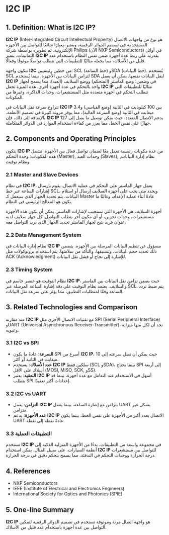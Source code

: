 # I2C IP

## 1. Definition: What is **I2C IP**?
**I2C IP** (Inter-Integrated Circuit Intellectual Property) هو نوع من واجهات الاتصال المستخدمة في تصميم الدوائر الرقمية، ويعتبر معيارًا شائعًا للتواصل بين الأجهزة الإلكترونية. تم تطويره بواسطة شركة Philips (الآن NXP Semiconductors) في أوائل الثمانينات. يتميز **I2C IP** بقدرته على ربط عدة أجهزة ضمن نفس النظام باستخدام عدد قليل من الأسلاك، مما يجعله مثاليًا للتطبيقات التي تتطلب تواصلًا موثوقًا وفعالًا.

تتكون واجهة **I2C** من خطين رئيسيين: SCL (خط الساعة) وSDA (خط البيانات). يُستخدم SCL لتزامن البيانات بين الأجهزة، بينما يُستخدم SDA لنقل البيانات نفسها. يمكن أن يعمل **I2C IP** في وضعين: وضع الماستر (المتحكم) ووضع السلايف (العبد)، مما يسمح لجهاز واحد بالتحكم في عدة أجهزة أخرى. هذه الميزة تجعل **I2C IP** مثاليًا للتطبيقات التي تتطلب التحكم في أجهزة متعددة مثل المستشعرات، وحدات الذاكرة، وغيرها من المكونات.

تتراوح سرعة نقل البيانات في **I2C IP** بين 100 كيلوبايت في الثانية (وضع القياسي) و3.4 ميغابت في الثانية (وضع السرعة العالية)، مما يوفر مرونة كبيرة في تصميم الأنظمة. بالإضافة إلى ذلك، فإن **I2C IP** يدعم الاتصال المتعدد، حيث يمكن توصيل ما يصل إلى 127 جهازًا على نفس الخط، مما يعزز من كفاءة استخدام الموارد في الدوائر المتكاملة.

## 2. Components and Operating Principles
يتكون **I2C IP** من عدة مكونات رئيسية تعمل معًا لضمان تواصل فعال بين الأجهزة. تشمل هذه المكونات: وحدة التحكم (Master), وحدات العبد (Slaves), نظام إدارة البيانات, ونظام توقيت.

### 2.1 Master and Slave Devices
في نظام **I2C IP**، يعمل جهاز الماستر على التحكم في عملية الاتصال. يقوم بإرسال إشارات الساعة عبر خط SCL، ويحدد متى يجب على أجهزة السلايف إرسال أو استلام البيانات. يتم تحديد الجهاز الذي سيعمل كـ Master عادةً أثناء عملية الإعداد، وغالبًا ما يكون هو المعالج الرئيسي في النظام.

أجهزة السلايف هي الأجهزة التي تستجيب لإشارات الماستر. يمكن أن تكون هذه الأجهزة مستشعرات، وحدات تخزين، أو أي مكون آخر يتطلب التواصل. كل جهاز سلايف لديه عنوان فريد يتيح لجهاز الماستر تحديد الجهاز الذي يريد التواصل معه.

### 2.2 Data Management System
نظام إدارة البيانات في **I2C IP** مسؤول عن تنظيم البيانات المرسلة بين الأجهزة. يتضمن ذلك تحديد حجم البيانات، وتنسيقها، والتأكد من سلامتها. يتم استخدام بروتوكولات مثل ACK (Acknowledgment) للإشارة إلى نجاح أو فشل نقل البيانات.

### 2.3 Timing System
نظام التوقيت هو عنصر حاسم في **I2C IP**، حيث يضمن تزامن نقل البيانات بين الماستر والسلايف. يعتمد نظام التوقيت على دقة إشارة الساعة المرسلة عبر SCL. يتم ضبط تردد الساعة وفقًا لمتطلبات التطبيق، مما يؤثر على سرعة نقل البيانات.

## 3. Related Technologies and Comparison
عند مقارنة **I2C IP** مع تقنيات الاتصال الأخرى مثل SPI (Serial Peripheral Interface) وUART (Universal Asynchronous Receiver-Transmitter)، نجد أن لكل منها ميزاته وعيوبه.

### 3.1 I2C vs SPI
- **السرعة**: عادةً ما يكون SPI أسرع من **I2C IP**، حيث يمكن أن تصل سرعته إلى 10 ميغابت في الثانية أو أكثر.
- **عدد الأسلاك**: يستخدم **I2C IP** سلكين فقط (SCL وSDA)، بينما يحتاج SPI إلى أربعة أسلاك على الأقل (MOSI, MISO, SCK, وSS).
- **التعقيد**: يعتبر **I2C IP** أسهل في الاستخدام عند التعامل مع عدة أجهزة، بينما قد يتطلب SPI إعدادات أكثر تعقيدًا.

### 3.2 I2C vs UART
- **التزامن**: يعمل **I2C IP** بتزامن مع إشارة الساعة، بينما يعمل UART بشكل غير متزامن.
- **عدد الأجهزة**: يدعم **I2C IP** الاتصال بعدد أكبر من الأجهزة على نفس الخط، بينما يكون UART عادةً نقطة إلى نقطة.

### 3.3 التطبيقات العملية
تستخدم **I2C IP** في مجموعة واسعة من التطبيقات، بدءًا من الأجهزة المنزلية الذكية إلى أنظمة السيارات. على سبيل المثال، يمكن استخدام **I2C IP** للتواصل بين مستشعرات درجة الحرارة ووحدات التحكم في التدفئة، مما يسمح بتحكم دقيق في درجة الحرارة.

## 4. References
- NXP Semiconductors
- IEEE (Institute of Electrical and Electronics Engineers)
- International Society for Optics and Photonics (SPIE)

## 5. One-line Summary
**I2C IP** هو واجهة اتصال مرنة وموثوقة تستخدم في تصميم الدوائر الرقمية لتمكين التواصل بين عدة أجهزة باستخدام عدد قليل من الأسلاك.